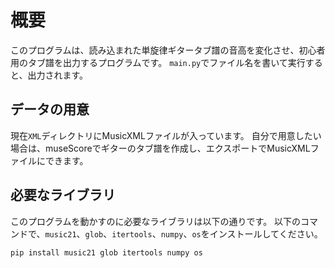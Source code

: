 # 概要
このプログラムは、読み込まれた単旋律ギタータブ譜の音高を変化させ、初心者用のタブ譜を出力するプログラムです。
`main.py`でファイル名を書いて実行すると、出力されます。

## データの用意
現在`XML`ディレクトリにMusicXMLファイルが入っています。
自分で用意したい場合は、museScoreでギターのタブ譜を作成し、エクスポートでMusicXMLファイルにできます。

## 必要なライブラリ
このプログラムを動かすのに必要なライブラリは以下の通りです。
以下のコマンドで、`music21`、`glob`、`itertools`、`numpy`、`os`をインストールしてください。

```bash
pip install music21 glob itertools numpy os
